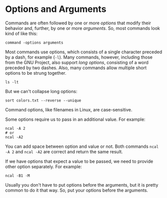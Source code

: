 # Options and Arguments

Commands are often followed by one or more *options* that modify their behavior and,
further, by one or more *arguments*. So, most commands look kind of like this:

```
command -options arguments
```

Most commands use options, which consists of a single character preceded by a dash, for
example (`-l`). Many commands, however, including those from the GNU Project, also
support *long options*, consisting of a word preceded by two dashes. Also, many commands
allow multiple short options to be strung together.

```shell
ls -lt
```

But we can't collapse long options:

```shell
sort colors.txt --reverse --unique
```

Command options, like filenames in Linux, are case-sensitive.

Some options require us to pass in an additional value. For example:

```shell
ncal -A 2
# or
ncal -A2
```

You can add space between option and value or not. Both commands `ncal -A 2` and
`ncal -A2` are correct and return the same result.

If we have options that expect a value to be passed, we need to provide other option
separately. For example:

```shell
ncal -B1 -M
```

Usually you don't have to put options before the arguments, but it is pretty common to
do it that way. So, put your options before the arguments.
